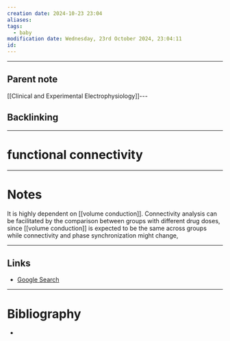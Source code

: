 ```yaml
---
creation date: 2024-10-23 23:04
aliases: 
tags:
  - baby
modification date: Wednesday, 23rd October 2024, 23:04:11
id:
---
```

---

## Parent note
[[Clinical and Experimental Electrophysiology]]---
## Backlinking


---
# functional connectivity


---
# Notes
It is highly dependent on [[volume conduction]]. Connectivity analysis can be facilitated by the comparison between groups with different drug doses, since [[volume conduction]] is expected to be the same across groups while connectivity and phase synchronization might change,

---
## Links
- [Google Search](https://www.google.com/search?q=functional+connectivity)

---
# Bibliography
+ 